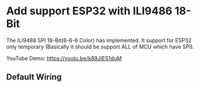 # Add support ESP32 with ILI9486 18-Bit

The ILI9488 SPI 18-Bit(6-6-6 Color) has implemented. It support for ESP32 only temporary (Basically it should be support ALL of MCU which have SPI).

YouTube Demo: https://youtu.be/k89JIES1duM

## Default Wiring
